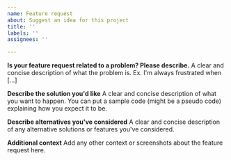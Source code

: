 ```yaml
---
name: Feature request
about: Suggest an idea for this project
title: ''
labels: ''
assignees: ''

---
```


**Is your feature request related to a problem? Please describe.**
A clear and concise description of what the problem is. Ex. I'm always frustrated when [...]

**Describe the solution you'd like**
A clear and concise description of what you want to happen. You can put a sample code (might be a pseudo code) explaining how you expect it to be.

**Describe alternatives you've considered**
A clear and concise description of any alternative solutions or features you've considered.

**Additional context**
Add any other context or screenshots about the feature request here.

